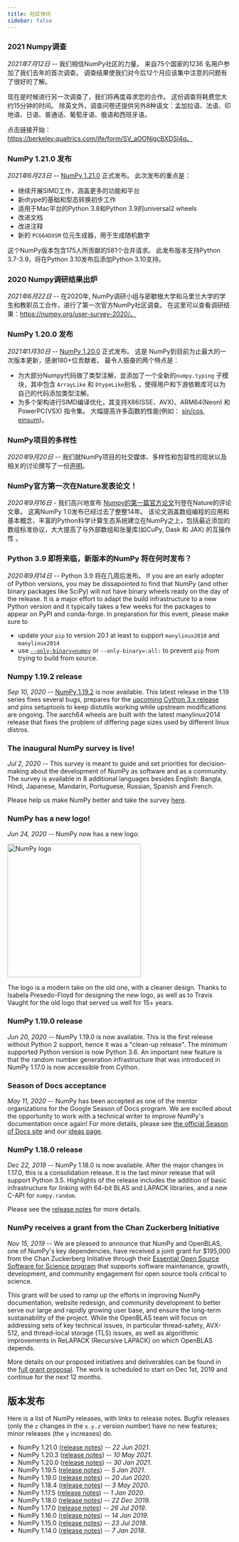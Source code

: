 ```yaml
---
title: 社区快讯
sidebar: false
---
```


### 2021 Numpy调查

_2021年7月12日_ -- 我们相信NumPy社区的力量。 来自75个国家的1236 名用户参加了我们去年的首次调查。 调查结果使我们对今后12个月应该集中注意的问题有了很好的了解。

现在是时候进行另一次调查了，我们将再度尋求您的合作。 这份调查将耗费您大约15分钟的时间。 除英文外，调查问卷还提供另外8种语文：孟加拉语、法语、印地语、日语、普通话、葡萄牙语、俄语和西班牙语。

点击链接开始：https://berkeley.qualtrics.com/jfe/form/SV_aOONjgcBXDSl4q。


### NumPy 1.21.0 发布

_2021年6月23日_ -- [NumPy 1.21.0](https://numpy.org/doc/stable/release/1.21.0-notes.html) 正式发布。 此次发布的重点是：

- 继续开展SIMD工作，涵盖更多的功能和平台
- 新dtype的基础和型态转换初步工作
- 适用于Mac平台的Python 3.8和Python 3.9的universal2 wheels
- 改进文档
- 改进注释
- 新的 `PCG64DXSM` 位元生成器，用于生成随机数字

这个NumPy版本包含175人所贡献的581个合并请求。 此发布版本支持Python 3.7-3.9，将在Python 3.10发布后添加Python 3.10支持。


### 2020 Numpy调研结果出炉

_2021年6月22日_ -- 在2020年, NumPy调研小组与密歇根大学和马里兰大学的学生和教职员工合作，进行了第一次官方NumPy社区调查。 在这里可以查看调研结果：https://numpy.org/user-survey-2020/。


### NumPy 1.20.0 发布

_2021年1月30日_ -- [NumPy 1.20.0](https://numpy.org/doc/stable/release/1.21.0-notes.html) 正式发布。 这是 NumPy到目前为止最大的一次版本更新，感谢180+位贡献者。 最令人振奋的两个特点是：
- 为大部分Numpy代码做了类型注解，並添加了一个全新的`numpy.typing` 子模块，其中包含 `ArrayLike` 和 `DtypeLike`别名 ，使得用户和下游依赖库可以为自己的代码添加类型注解。
- 为多个架构进行SIMD编译优化，其支持X86(SSE、AVX)、ARM64(Neon) 和PowerPC(VSX) 指令集。 大幅提高许多函数的性能(例如： [sin/cos](https://github.com/numpy/numpy/pull/17587), [einsum](https://github.com/numpy/numpy/pull/18194))。

### NumPy项目的多样性

_2020年9月20日_ -- 我们就NumPy项目的社交媒体、多样性和包容性的现状以及相关的讨论撰写了一份[声明](/diversity_sep2020)。


### NumPy官方第一次在Nature发表论文！

_2020年9月16日_ - 我们高兴地宣布 [Numpy的第一篇官方论文](https://www.nature.com/articles/s41586-020-2649-2)刊登在Nature的评论文章。 这离NumPy 1.0发布已经过去了整整14年。 该论文涵盖数组编程的应用和基本概念，丰富的Python科学计算生态系统建立在NumPy之上，包括最近添加的数组标准协议，大大提高了与外部数组和张量库(如CuPy, Dask 和 JAX) 的互操作性 。


### Python 3.9 即将来临，新版本的NumPy 将在何时发布？

_2020年9月14日_ -- Python 3.9 将在几周后发布。 If you are an early adopter of Python versions, you may be dissapointed to find that NumPy (and other binary packages like SciPy) will not have binary wheels ready on the day of the release. It is a major effort to adapt the build infrastructure to a new Python version and it typically takes a few weeks for the packages to appear on PyPI and conda-forge. In preparation for this event, please make sure to
- update your `pip` to version 20.1 at least to support `manylinux2010` and `manylinux2014`
- use [`--only-binary=numpy`](https://pip.pypa.io/en/stable/reference/pip_install/#cmdoption-only-binary) or `--only-binary=:all:` to prevent `pip` from trying to build from source.


### Numpy 1.19.2 release

_Sep 10, 2020_ -- [NumPy 1.19.2](https://numpy.org/devdocs/release/1.19.2-notes.html) is now available. This latest release in the 1.19 series fixes several bugs, prepares for the [upcoming Cython 3.x release](http://docs.cython.org/en/latest/src/changes.html) and pins setuptools to keep distutils working while upstream modifications are ongoing. The aarch64 wheels are built with the latest manylinux2014 release that fixes the problem of differing page sizes used by different linux distros.

### The inaugural NumPy survey is live!

_Jul 2, 2020_ -- This survey is meant to guide and set priorities for decision-making about the development of NumPy as software and as a community. The survey is available in 8 additional languages besides English: Bangla, Hindi, Japanese, Mandarin, Portuguese, Russian, Spanish and French.

Please help us make NumPy better and take the survey [here](https://umdsurvey.umd.edu/jfe/form/SV_8bJrXjbhXf7saAl).


### NumPy has a new logo!

_Jun 24, 2020_ -- NumPy now has a new logo:

<img src="/images/logos/numpy_logo.svg" alt="NumPy logo" title="The new NumPy logo" width=300>

The logo is a modern take on the old one, with a cleaner design. Thanks to Isabela Presedo-Floyd for designing the new logo, as well as to Travis Vaught for the old logo that served us well for 15+ years.


### NumPy 1.19.0 release

_Jun 20, 2020_ -- NumPy 1.19.0 is now available. This is the first release without Python 2 support, hence it was a "clean-up release". The minimum supported Python version is now Python 3.6. An important new feature is that the random number generation infrastructure that was introduced in NumPy 1.17.0 is now accessible from Cython.


### Season of Docs acceptance

_May 11, 2020_ -- NumPy has been accepted as one of the mentor organizations for the Google Season of Docs program. We are excited about the opportunity to work with a technical writer to improve NumPy's documentation once again! For more details, please see [the official Season of Docs site](https://developers.google.com/season-of-docs/) and our [ideas page](https://github.com/numpy/numpy/wiki/Google-Season-of-Docs-2020-Project-Ideas).


### NumPy 1.18.0 release

_Dec 22, 2019_ -- NumPy 1.18.0 is now available. After the major changes in 1.17.0, this is a consolidation release. It is the last minor release that will support Python 3.5. Highlights of the release includes the addition of basic infrastructure for linking with 64-bit BLAS and LAPACK libraries, and a new C-API for `numpy.random`.

Please see the [release notes](https://github.com/numpy/numpy/releases/tag/v1.18.0) for more details.


### NumPy receives a grant from the Chan Zuckerberg Initiative

_Nov 15, 2019_ -- We are pleased to announce that NumPy and OpenBLAS, one of NumPy's key dependencies, have received a joint grant for $195,000 from the Chan Zuckerberg Initiative through their [Essential Open Source Software for Science program](https://chanzuckerberg.com/eoss/) that supports software maintenance, growth, development, and community engagement for open source tools critical to science.

This grant will be used to ramp up the efforts in improving NumPy documentation, website redesign, and community development to better serve our large and rapidly growing user base, and ensure the long-term sustainability of the project. While the OpenBLAS team will focus on addressing sets of key technical issues, in particular thread-safety, AVX-512, and thread-local storage (TLS) issues, as well as algorithmic improvements in ReLAPACK (Recursive LAPACK) on which OpenBLAS depends.

More details on our proposed initiatives and deliverables can be found in the [full grant proposal](https://figshare.com/articles/Proposal_NumPy_OpenBLAS_for_Chan_Zuckerberg_Initiative_EOSS_2019_round_1/10302167). The work is scheduled to start on Dec 1st, 2019 and continue for the next 12 months.


## 版本发布

Here is a list of NumPy releases, with links to release notes. Bugfix releases (only the `z` changes in the `x.y.z` version number) have no new features; minor releases (the `y` increases) do.

- NumPy 1.21.0 ([release notes](https://github.com/numpy/numpy/releases/tag/v1.21.0)) -- _22 Jun 2021_.
- NumPy 1.20.3 ([release notes](https://github.com/numpy/numpy/releases/tag/v1.20.3)) -- _10 May 2021_.
- NumPy 1.20.0 ([release notes](https://github.com/numpy/numpy/releases/tag/v1.20.0)) -- _30 Jan 2021_.
- NumPy 1.19.5 ([release notes](https://github.com/numpy/numpy/releases/tag/v1.19.5)) -- _5 Jan 2021_.
- NumPy 1.19.0 ([release notes](https://github.com/numpy/numpy/releases/tag/v1.19.0)) -- _20 Jun 2020_.
- NumPy 1.18.4 ([release notes](https://github.com/numpy/numpy/releases/tag/v1.18.4)) -- _3 May 2020_.
- NumPy 1.17.5 ([release notes](https://github.com/numpy/numpy/releases/tag/v1.17.5)) -- _1 Jan 2020_.
- NumPy 1.18.0 ([release notes](https://github.com/numpy/numpy/releases/tag/v1.18.0)) -- _22 Dec 2019_.
- NumPy 1.17.0 ([release notes](https://github.com/numpy/numpy/releases/tag/v1.17.0)) -- _26 Jul 2019_.
- NumPy 1.16.0 ([release notes](https://github.com/numpy/numpy/releases/tag/v1.16.0)) -- _14 Jan 2019_.
- NumPy 1.15.0 ([release notes](https://github.com/numpy/numpy/releases/tag/v1.15.0)) -- _23 Jul 2018_.
- NumPy 1.14.0 ([release notes](https://github.com/numpy/numpy/releases/tag/v1.14.0)) -- _7 Jan 2018_.
